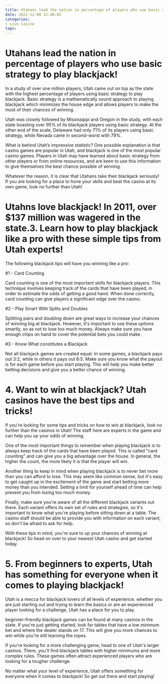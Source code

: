 ```yaml
---
title: Utahans lead the nation in percentage of players who use basic strategy to play blackjack!
date: 2022-12-08 12:48:02
categories:
- Live Casino
tags:
---
```



#  Utahans lead the nation in percentage of players who use basic strategy to play blackjack!

In a study of over one million players, Utah came out on top as the state with the highest percentage of players using basic strategy to play blackjack. Basic strategy is a mathematically sound approach to playing blackjack which minimizes the house edge and allows players to make the most of their chances of winning.

Utah was closely followed by Mississippi and Oregon in the study, with each state boasting over 95% of its blackjack players using basic strategy. At the other end of the scale, Delaware had only 71% of its players using basic strategy, while Nevada came in second-worst with 79%.

What is behind Utah’s impressive statistic? One possible explanation is that casino games are popular in Utah, and blackjack is one of the most popular casino games. Players in Utah may have learned about basic strategy from other players or from online resources, and are keen to use this information to give themselves the best chance possible of winning.

Whatever the reason, it is clear that Utahans take their blackjack seriously! If you are looking for a place to hone your skills and beat the casino at its own game, look no further than Utah!

#  Utahns love blackjack! In 2011, over $137 million was wagered in the state.3. Learn how to play blackjack like a pro with these simple tips from Utah experts!

The following blackjack tips will have you winning like a pro:

#1 - Card Counting

Card counting is one of the most important skills for blackjack players. This technique involves keeping track of the cards that have been played, in order to estimate the odds of getting a good hand. When done correctly, card counting can give players a significant edge over the casino.

#2 - Play Smart With Splits and Doubles

Splitting pairs and doubling down are great ways to increase your chances of winning big at blackjack. However, it's important to use these options smartly, so as not to lose too much money. Always make sure you have enough chips on hand to cover the potential bets you could make.

#3 - Know What constitutes a Blackjack

Not all blackjack games are created equal. In some games, a blackjack pays out 3:2, while in others it pays out 6:5. Make sure you know what the payout is for each game before you start playing. This will help you make better betting decisions and give you a better chance of winning.

# 4. Want to win at blackjack? Utah casinos have the best tips and tricks!

If you're looking for some tips and tricks on how to win at blackjack, look no further than the casinos in Utah! The staff here are experts in the game and can help you up your odds of winning.

One of the most important things to remember when playing blackjack is to always keep track of the cards that have been played. This is called "card counting" and can give you a big advantage over the house. In general, the higher the count, the more likely it is that the player will win.

Another thing to keep in mind when playing blackjack is to never bet more than you can afford to lose. This may seem like common sense, but it's easy to get caught up in the excitement of the game and start betting more money than you intended. Setting a limit for yourself ahead of time can help prevent you from losing too much money.

Finally, make sure you're aware of all the different blackjack variants out there. Each variant offers its own set of rules and strategies, so it's important to know what you're playing before sitting down at a table. The casino staff should be able to provide you with information on each variant, so don't be afraid to ask for help.

With these tips in mind, you're sure to up your chances of winning at blackjack! So head on over to your nearest Utah casino and get started today.

# 5. From beginners to experts, Utah has something for everyone when it comes to playing blackjack!

Utah is a mecca for blackjack lovers of all levels of experience. whether you are just starting out and trying to learn the basics or are an experienced player looking for a challenge, Utah has a place for you to play.

 beginner-friendly blackjack games can be found at many casinos in the state. If you're just getting started, look for tables that have a low minimum bet and where the dealer stands on 17. This will give you more chances to win while you're still learning the ropes.

If you're looking for a more challenging game, head to one of Utah's larger casinos. There, you'll find blackjack tables with higher minimums and more complex rules. These games often attract experienced players who are looking for a tougher challenge.

No matter what your level of experience, Utah offers something for everyone when it comes to blackjack! So get out there and start playing!
